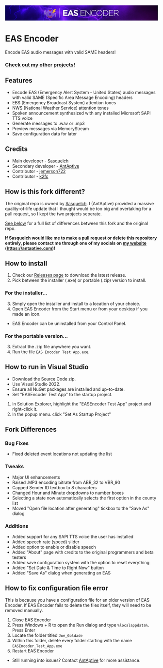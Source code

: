 ![EAS Encoder](/EASEncoderBanner.png)

# EAS Encoder
Encode EAS audio messages with valid SAME headers!
### [Check out my other projects!](https://antaptive.com/projects/)
## Features
* Encode EAS (Emergency Alert System - United States) audio messages with valid SAME (Specific Area Message Encoding) headers
* EBS (Emergency Broadcast System) attention tones
* NWS (National Weather Service) attention tones
* Spoken announcement synthesized with any installed Microsoft SAPI TTS voice
* Generate messages to .wav or .mp3
* Preview messages via MemoryStream
* Save configuration data for later

## Credits
* Main developer - [Sasquelch](https://github.com/sasquelch)
* Secondary developer - [AntAptive](https://antaptive.com)
* Contributor - [jemerson722](https://github.com/jemerson722)
* Contributor - [k2fc](https://github.com/k2fc)

## How is this fork different?
The original repo is owned by [Sasquelch](https://github.com/sasquelch). I (AntAptive) provided a massive quality-of-life update that I thought would be too big and overtaking for a pull request, so I kept the two projects seperate.

[See below](https://github.com/AntAptive/EAS-Encoder#fork-differences) for a full list of differences between this fork and the original repo.

**If Sasquelch would like me to make a pull request or delete this repository entirely, please contact me through one of my socials on [my website](https://antaptive.com) (https://antaptive.com)!**

## How to install
1. Check our [Releases page](https://github.com/AntAptive/EAS-Encoder/releases) to download the latest release.
2. Pick between the installer (.exe) or portable (.zip) version to install.
### For the installer...
3. Simply open the installer and install to a location of your choice.
4. Open EAS Encoder from the Start menu or from your desktop if you made an icon.
* EAS Encoder can be uninstalled from your Control Panel.
### For the portable version...
3. Extract the .zip file anywhere you want.
4. Run the file `EAS Encoder Test App.exe`.

## How to run in Visual Studio
- Download the Source Code zip.
- Use Visual Studio 2022.
- Ensure all NuGet packages are installed and up-to-date.
- Set "EASEncoder Test App" to the startup project.
1. In Solution Explorer, highlight the "EASEncoder Test App" project and right-click it.
2. In the popup menu. click "Set As Startup Project"

## Fork Differences
### Bug Fixes
* Fixed deleted event locations not updating the list
### Tweaks
* Major UI enhancements
* Raised .MP3 encoding bitrate from ABR_32 to VBR_90
* Capped Sender ID textbox to 8 characters
* Changed Hour and Minute dropdowns to number boxes
* Selecting a state now automatically selects the first option in the county list
* Moved "Open file location after generating" tickbox to the "Save As" dialog
### Additions
* Added support for any SAPI TTS voice the user has installed
* Added speech rate (speed) slider
* Added option to enable or disable speech
* Added "About" page with credits to the original programmers and beta testers
* Added save configuration system with the option to reset everything
* Added "Set Date & Time to Right Now" button
* Added "Save As" dialog when generating an EAS

## How to fix configuration file error
This is because you have a configuration file for an older version of EAS Encoder. If EAS Encoder fails to delete the files itself, they will need to be removed manually.
1. Close EAS Encoder
2. Press Windows + R to open the Run dialog and type `%localappdata%`. Press Enter
3. Locate the folder titled `Joe_Goldade`
4. Within this folder, delete every folder starting with the name `EASEncoder_Test_App.exe`
5. Restart EAS Encoder
* Still running into issues? Contact [AntAptive](https://antaptive.com) for more assistance.
